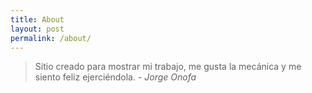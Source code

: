 ```yaml
---
title: About
layout: post
permalink: /about/
---
```


> Sitio creado para mostrar mi trabajo, me gusta la mecánica y me siento feliz ejerciéndola. <cite>- Jorge Onofa</cite>

